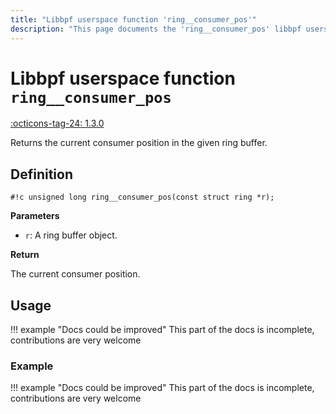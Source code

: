 ```yaml
---
title: "Libbpf userspace function 'ring__consumer_pos'"
description: "This page documents the 'ring__consumer_pos' libbpf userspace function, including its definition, usage, and examples."
---
```

# Libbpf userspace function `ring__consumer_pos`

<!-- [LIBBPF_TAG] -->
[:octicons-tag-24: 1.3.0](https://github.com/libbpf/libbpf/releases/tag/v1.3.0)
<!-- [/LIBBPF_TAG] -->

Returns the current consumer position in the given ring buffer.

## Definition

`#!c unsigned long ring__consumer_pos(const struct ring *r);`

**Parameters**

- `r`: A ring buffer object.

**Return**

The current consumer position.

## Usage

!!! example "Docs could be improved"
    This part of the docs is incomplete, contributions are very welcome

### Example

!!! example "Docs could be improved"
    This part of the docs is incomplete, contributions are very welcome

